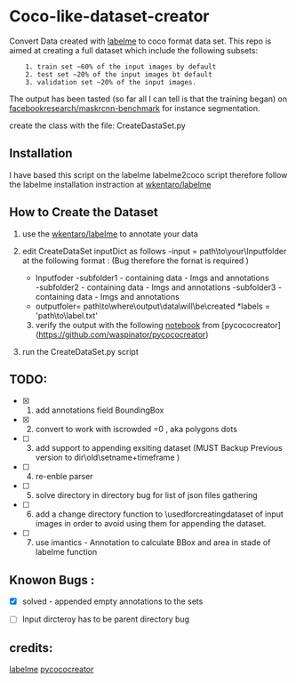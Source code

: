 # Coco-like-dataset-creator
Convert Data created with [labelme](https://github.com/wkentaro/labelme#anaconda ) to coco format data set. 
This repo is aimed  at creating a full dataset which include the following subsets: 

        1. train set ~60% of the input images by default  
        2. test set ~20% of the input images bt default 
        3. validation set ~20% of the input images. 
The output has been tasted (so far all I can tell is that the training began)
on [facebookresearch/maskrcnn-benchmark](https://github.com/facebookresearch/maskrcnn-benchmark)
for instance segmentation. 

create the class with the file: 
CreateDastaSet.py 

## Installation 

I have based this script on the labelme labelme2coco script 
therefore follow the labelme installation instraction at [ wkentaro/labelme](https://github.com/wkentaro/labelme)

## How to Create the Dataset 

1. use the [ wkentaro/labelme](https://github.com/wkentaro/labelme) to annotate your data 
2. edit CreateDataSet inputDict  as follows 
  -input = path\to\your\Inputfolder   at the following format : (Bug therefore the fornat is required ) 
   * Inputfoder
      -subfolder1 - containing  data - Imgs and annotations  
      -subfolder2 - containing  data - Imgs and annotations 
      -subfolder3 - containing  data  - Imgs and annotations 
   * outputfoler= path\to\where\output\data\will\be\created
   *labels = 'path\to\label.txt'
   3. verify the output with the following [notebook](https://github.com/waspinator/pycococreator/blob/master/examples/shapes/visualize_coco.ipynb) from [pycococreator] (https://github.com/waspinator/pycococreator)
  
3. run the CreateDataSet.py script  

## TODO: 
- [x]  1. add annotations field BoundingBox 
- [x]  2. convert to work with iscrowded =0 , aka polygons dots 
- [ ]  3. add support to appending exsiting dataset (MUST Backup   Previous version to dir\old\setname+timeframe )   
- [ ]  4. re-enble parser 
- [ ]  5. solve directory in directory bug for list of json files gathering 
- [ ]  6. add a change directory function to \usedforcreatingdataset of input images 
        in order to avoid using them for appending the dataset. 
- [ ] 7. use imantics - Annotation to calculate BBox and area in stade of labelme function 

 ##  Knowon Bugs : 
 - [X] solved - appended empty annotations to the sets
 - [ ]  Input dircteroy has to be parent directory bug 
 
 


## credits: 
[labelme](https://github.com/wkentaro/labelme#anaconda )
[pycococreator](https://github.com/waspinator/pycococreator)       



